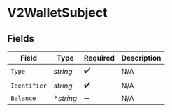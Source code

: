 # V2WalletSubject


## Fields

| Field              | Type               | Required           | Description        |
| ------------------ | ------------------ | ------------------ | ------------------ |
| `Type`             | *string*           | :heavy_check_mark: | N/A                |
| `Identifier`       | *string*           | :heavy_check_mark: | N/A                |
| `Balance`          | **string*          | :heavy_minus_sign: | N/A                |